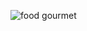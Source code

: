 ![food gourmet](https://user-images.githubusercontent.com/18725901/130305763-58f0ea69-8c37-4dd6-a0d8-4bf91d648e98.png)



